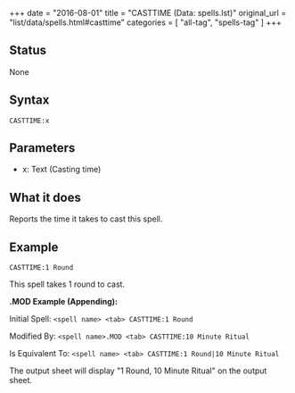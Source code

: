 +++
date = "2016-08-01"
title = "CASTTIME (Data: spells.lst)"
original_url = "list/data/spells.html#casttime"
categories = [ "all-tag", "spells-tag" ]
+++

## Status

None

## Syntax

`CASTTIME:x`

## Parameters

-   x: Text (Casting time)



What it does
------------

Reports the time it takes to cast this spell.

Example
-------

`CASTTIME:1 Round`

This spell takes 1 round to cast.

**.MOD Example (Appending):**

Initial Spell: `<spell name> <tab> CASTTIME:1 Round`

Modified By: `<spell name>.MOD <tab> CASTTIME:10 Minute Ritual`

Is Equivalent To: `<spell name> <tab> CASTTIME:1 Round|10 Minute Ritual`

The output sheet will display "1 Round, 10 Minute Ritual" on the output
sheet.

